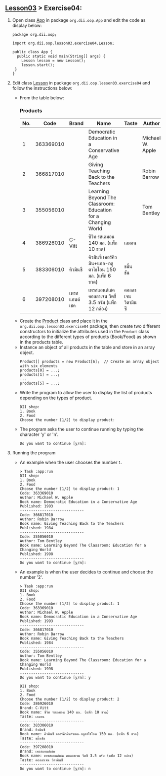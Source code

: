 ## [Lesson03](index.md) > Exercise04:

1. Open class [App](../../app/src/main/java/org/dii/oop/App.java) in package `org.dii.oop.App` and edit the code as display below: 
   ```
   package org.dii.oop;

   import org.dii.oop.lesson03.exercise04.Lesson;

   public class App {
     public static void main(String[] args) {
       Lesson lesson = new Lesson();
       lesson.start();
    }
   }
   ```

2. Edit class [Lesson](../../app/src/main/java/org/dii/oop/lesson03/exercise04/Lesson.java) in package `org.dii.oop.lesson03.exercise04` and follow the instructions below:
   - From the table below:
     ### Products
     <table>
       <thead>
         <tr>
           <th>No.</th>
           <th>Code</th>
           <th>Brand</th>
           <th>Name</th>
           <th>Taste</th>
           <th>Author</th>
           <th>Published</th>
           <th>Type</th>
         </tr>
       </thead>
       <tbody>
         <tr>
           <td>1</td>
           <td>363369010</td>
           <td></td>
           <td>Democratic Education in a Conservative Age</td>
           <td></td>
           <td>Michael W. Apple</td>
           <td>1993</td>
           <td>Book</td>
         </tr>
         <tr>
           <td>2</td>
           <td>366817010</td>
           <td></td>
           <td>Giving Teaching Back to the Teachers</td>
           <td></td>
           <td>Robin Barrow</td>
           <td>1984</td>
           <td>Book</td>
         </tr>
         <tr>
           <td>3</td>
           <td>355056010</td>
           <td></td>
           <td>Learning Beyond The Classroom: Education for a Changing World</td>
           <td></td>
           <td>Tom Bentley</td>
           <td>1998</td>
           <td>Book</td>
         </tr>
         <tr>
           <td>4</td>
           <td>386926010</td>
           <td>C-Vitt</td>
           <td>ซีวิท รสเลมอน 140 มล. (แพ็ก 10 ขวด)</td>
           <td>เลมอน</td>
           <td></td>
           <td></td>
           <td>Food</td>
         </tr>
         <tr>
           <td>5</td>
           <td>383306010</td>
           <td>คิวมินซี</td>
           <td>คิวมินซี เคอร์คิวมิน+แอล-กลูตาไธโอน 150 มล. (แพ็ก 6 ขวด)</td>
           <td>ขมิ้นชัน</td>
           <td></td>
           <td></td>
           <td>Food</td>
         </tr>
         <tr>
           <td>6</td>
           <td>397208010</td>
           <td>เพรสแอนด์เชค</td>
           <td>เพรสแอนด์เชค คอลลาเจน วิตซี 3.5 กรัม (แพ็ก 12 กล่อง)</td>
           <td>คอลลาเจน วิตามินซี</td>
           <td></td>
           <td></td>
           <td>Food</td>
         </tr>
       </tbody>
     </table>
   - Create the [Product](../../app/src/main/java/org/dii/oop/lesson03/exercise04/Product.java) class and place it in the `org.dii.oop.lesson03.exercise04` package, then create two different constructors to initialize the attributes used in the `Product` class according to the different types of products (Book/Food) as shown in the products table.
   - Instance an object of all products in the table and store in an array object.
     ```
     Product[] products = new Product[6];  // Create an array object with six elements
     products[0] = ...;
     products[1] = ...;
     ...
     products[5] = ...;
     ```
   - Write the program to allow the user to display the list of products depending on the types of product.
     ```
     DII shop:
     1. Book
     2. Food
     Choose the number [1/2] to display product:
     ```
   - The program asks the user to continue running by typing the character 'y' or 'n'.
     ```
     Do you want to continue [y/n]:
     ```

3. Running the program
   - An example when the user chooses the number `1`.
     ```
     > Task :app:run
     DII shop:
     1. Book
     2. Food
     Choose the number [1/2] to display product: 1
     Code: 363369010
     Author: Michael W. Apple
     Book name: Democratic Education in a Conservative Age
     Published: 1993
     -----------------------------
     Code: 366817010
     Author: Robin Barrow
     Book name: Giving Teaching Back to the Teachers
     Published: 1984
     -----------------------------
     Code: 355056010
     Author: Tom Bentley
     Book name: Learning Beyond The Classroom: Education for a Changing World
     Published: 1998
     -----------------------------
     Do you want to continue [y/n]:
     ```
   - An example is when the user decides to continue and choose the number '2'.
     ```
     > Task :app:run
     DII shop:
     1. Book
     2. Food
     Choose the number [1/2] to display product: 1
     Code: 363369010
     Author: Michael W. Apple
     Book name: Democratic Education in a Conservative Age
     Published: 1993
     -----------------------------
     Code: 366817010
     Author: Robin Barrow
     Book name: Giving Teaching Back to the Teachers
     Published: 1984
     -----------------------------
     Code: 355056010
     Author: Tom Bentley
     Book name: Learning Beyond The Classroom: Education for a Changing World
     Published: 1998
     -----------------------------
     Do you want to continue [y/n]: y
     
     DII shop:
     1. Book
     2. Food
     Choose the number [1/2] to display product: 2
     Code: 386926010
     Brand: C-Vitt
     Book name: ซีวิท รสเลมอน 140 มล. (แพ็ก 10 ขวด)
     Taste: เลมอน
     -----------------------------
     Code: 383306010
     Brand: คิวมินซี
     Book name: คิวมินซี เคอร์คิวมิน+แอล-กลูตาไธโอน 150 มล. (แพ็ก 6 ขวด)
     Taste: ขมิ้นชัน
     -----------------------------
     Code: 397208010
     Brand: เพรสแอนด์เชค
     Book name: เพรสแอนด์เชค คอลลาเจน วิตซี 3.5 กรัม (แพ็ก 12 กล่อง)
     Taste: คอลลาเจน วิตามินซี
     -----------------------------
     Do you want to continue [y/n]: n
     ```